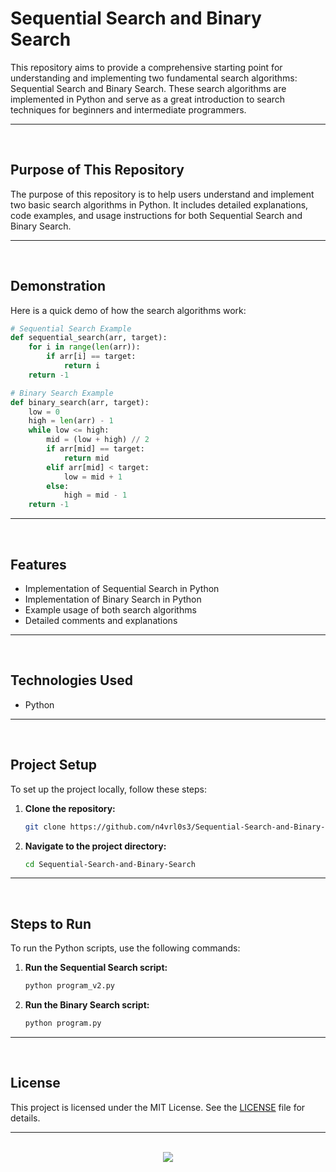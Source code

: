 # Sequential Search and Binary Search

This repository aims to provide a comprehensive starting point for understanding and implementing two fundamental search algorithms: Sequential Search and Binary Search. These search algorithms are implemented in Python and serve as a great introduction to search techniques for beginners and intermediate programmers.

<hr><br>

## Purpose of This Repository

The purpose of this repository is to help users understand and implement two basic search algorithms in Python. It includes detailed explanations, code examples, and usage instructions for both Sequential Search and Binary Search.

<hr><br>

## Demonstration

Here is a quick demo of how the search algorithms work:

```python
# Sequential Search Example
def sequential_search(arr, target):
    for i in range(len(arr)):
        if arr[i] == target:
            return i
    return -1

# Binary Search Example
def binary_search(arr, target):
    low = 0
    high = len(arr) - 1
    while low <= high:
        mid = (low + high) // 2
        if arr[mid] == target:
            return mid
        elif arr[mid] < target:
            low = mid + 1
        else:
            high = mid - 1
    return -1
```

<hr><br>

## Features

- Implementation of Sequential Search in Python
- Implementation of Binary Search in Python
- Example usage of both search algorithms
- Detailed comments and explanations

<hr><br>

## Technologies Used

- Python

<hr><br>

## Project Setup

To set up the project locally, follow these steps:

1. **Clone the repository:**
   ```bash
   git clone https://github.com/n4vrl0s3/Sequential-Search-and-Binary-Search.git
   ```
2. **Navigate to the project directory:**
   ```bash
   cd Sequential-Search-and-Binary-Search
   ```

<hr><br>

## Steps to Run

To run the Python scripts, use the following commands:

1. **Run the Sequential Search script:**
   ```bash
   python program_v2.py
   ```
2. **Run the Binary Search script:**
   ```bash
   python program.py
   ```

<hr><br>

## License

This project is licensed under the MIT License. See the [LICENSE](LICENSE) file for details.

<hr><br>

<div align="center">
  <a href="https://www.x.com/n4vrl0s3/">
    <img src="https://capsule-render.vercel.app/api?type=waving&height=200&color=100:49108B,20:F3F8FF&section=footer&reversal=false&textBg=false&fontAlignY=50&descAlign=48&descAlignY=59"/>
  </a>
</div>
